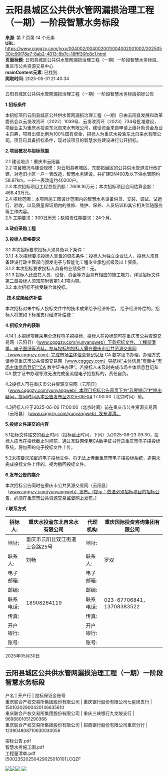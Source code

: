 # 云阳县城区公共供水管网漏损治理工程（一期）一阶段智慧水务标段

**来源**: 第 7 页第 14 个元素  
**URL**: https://www.cqggzy.com/jyxx/004002/004002001/004002001002/20250530/c90f78e7-8ab2-4013-9b7c-18fff30fc8c1.html  
**页面标题**: 云阳县城区公共供水管网漏损治理工程（一期）一阶段智慧水务标段_重庆市公共资源交易中心  
**mainContent元素**: 已找到  
**爬取时间**: 2025-05-31 21:40:34

---

云阳县城区公共供水管网漏损治理工程（一期）一阶段智慧水务标段招标公告

**1.招标条件**

本招标项目云阳县城区公共供水管网漏损治理工程（一期）已由云阳县发展和改革委员会以云发改资环〔2022〕1039号、云发改资环〔2023〕734号批准建设，项目业主为重庆水投渝东北自来水有限公司，建设资金来自申请上级补助资金及业主自筹，项目出资比例为100%国有资金，招标人为重庆水投渝东北自来水有限公司。项目已具备招标条件，现对该项目的智慧水务建设进行公开招标。

**2.项目概况与招标范围**

2.1 建设地点：重庆市云阳县   
2.2 项目概况与建设规模：对云阳县老城区、东部拓展区的公共供水管道进行改扩建，对老旧小区一户一表改造，智慧水务建设。共扩建DN400及以下供水管网约58.97km，一户一表改造约40200户。   
2.3 本次招标项目工程总投资额：7608.16万元；本次招标项目合同估算金额：468.43万元。   
2.4 招标范围：本项目施工图设计范围内的智慧水务设备供货、安装、调试、试运行、验收，以及质量保证期内的维修、维护、保养、人员培训和其它相关伴随服务等工作内容。   
2.5 工期要求：300日历天；缺陷责任期要求：24个月。

**3.政府采购工程**

**3.投标人资格要求**

3.1 本次招标要求投标人须具备以下条件：   
3.1.1 本次招标要求投标人具备的资质条件：投标人为独立企业法人，投标人须具备建设行政主管部门颁发电子与智能化工程专业承包贰级及以上资质。   
3.1.2 本次招标要求投标人具备的业绩条件：无。   
3.1.3 投标人还应在人员、设备、资金等方面具有相应的施工能力，详见招标文件第二章投标人须知前附表第1.4.1项内容。   
3.2 本次招标不接受联合体投标。

**.技术成果经济补偿**

本次招标对未中标人投标文件中的技术成果给予经济补偿。 给予经济补偿的，招标人将按如下标准支付经济补偿费： 

**4.招标文件的获取**

4.14.1 本招标项目采用全流程电子招投标，投标人在投标前可在重庆市公共资源交易网（云阳县）（www.cqggzy.com/yunyangweb）下载招标文件、工程量清单、电子图纸等资料。参与投标的投标人需在重庆市公共资源交易网（www.cqggzy.com）完成市场主体信息登记以及 CA 数字证书办理，办理方式请参见重庆市公共资源交易网（www.cqggzy.com）导航栏“主体信息”页面中“市场主体信息登记”“CA 数字证书办理”。若投标人未及时完成市场主体信息登记和 CA 数字证书办理导致无法完成全流程电子招投标的，责任自负。

4.2投标人可在重庆市公共资源交易网（云阳县）（www.cqggzy.com/yunyangweb）本项目招标公告网页下方“我要提问”栏提出疑问，提问时间从本公告发布至2025-06-04 17:00:00（北京时间）前。

4.3招标人应于2025-06-06 17:00:00（北京时间）前在重庆市公共资源交易网（云阳县）（www.cqggzy.com/yunyangweb）发布澄清。

**5.投标文件递交的内容**

5.1投标文件递交的截止时间（投标截止时间，下同）为2025-06-23 09:30，投标人应当在投标截止时间前，通过互联网使用CA数字证书登录重庆市电子招投标系统，将加密的电子投标文件上传。

5.2未按要求加密的电子投标文件，将无法上传至重庆市电子招投标系统，逾期未完成投标文件上传的，视为撤回投标文件。

**6.发布公告的媒介**

本次招标公告同时在重庆市公共资源交易网（云阳县）（www.cqggzy.com/yunyangweb）发布。[提示：依法必须招标项目的招标公告，必须在重庆市公共资源交易监督网上发布。] 

**7.联系方式**

招标人: | 重庆水投渝东北自来水有限公司 | 代理机构: |  重庆国际投资咨询集团有限公司   
---|---|---|---  
地址: |  重庆市云阳县双江街道三合路25号 | 地址: |   
联系人: |  刘畅  | 联系人: |  罗双   
电子邮箱: |  | 电子邮箱: |   
邮编: |  | 邮编: |   
联系电话: |  18908264119  | 联系电话: |  023-67706841，13708383522   
传真: |  | 传真: |   
开户银行: |  | 开户银行: |   
账号: |  | 账号: |   
  
2025年05月30日 

  
云阳县城区公共供水管网漏损治理工程（一期）一阶段智慧水务标段  
---  
户名 | 开户行 | 投标保证金账号  
重庆联合产权交易所集团股份有限公司 | 重庆银行股份有限公司七星岗支行 | 15010202900420146635610  
重庆联合产权交易所集团股份有限公司 | 重庆三峡银行九龙坡支行 | 9696801051290366  
重庆联合产权交易所集团股份有限公司 | 招商银行股份有限公司重庆分行 | 123904808710630030056  
  
  
  
招标公告.pdf    
智慧水务施工图.pdf    
工程量清单.pdf    
[50023520250429025010101].CQZF    
  
  
  
  
[![](https://ztb.cqggzy.com/CQTPFrame/css/img/tiwen.png)](http://ztb.cqggzy.com/CQTPFrame/jsgcztbmis2/pages/onlinetiwen/OnLineTiWen_Detail?GongGaoGuid=c90f78e7-8ab2-4013-9b7c-18fff30fc8c1)[![](https://ztb.cqggzy.com/CQTPFrame/css/img/baohan.png)](https://jrfw.cqggzy.com)[![](https://ztb.cqggzy.com/CQTPFrame/css/img/zbgg.png)](https://www.cqggzy.com/bszn/007009/007009005/20191009/8fc81c47-6ef5-4a6f-966c-1360506afdde.html) [![](https://ztb.cqggzy.com/CQTPFrame/css/img/dayi.png)](https://www.cqggzy.com/bszn/007009/007009005/20191009/8fc81c47-6ef5-4a6f-966c-1360506afdde.html)

